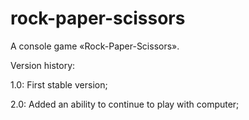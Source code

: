 # rock-paper-scissors
A console game «Rock-Paper-Scissors».

Version history:

1.0: First stable version;

2.0: Added an ability to continue to play with computer;
